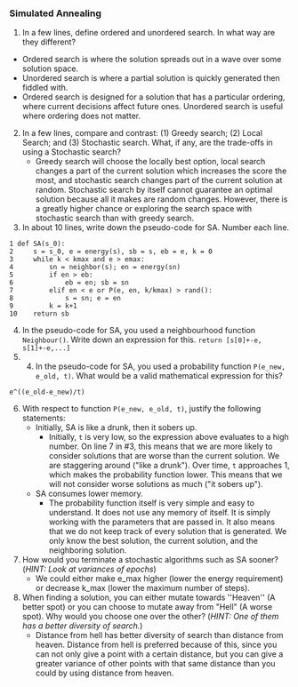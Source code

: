 
### Simulated Annealing

  1. In a few lines, define ordered and unordered search. In what way are they different?
  * Ordered search is where the solution spreads out in a wave over some solution space.
  * Unordered search is where a partial solution is quickly generated then fiddled with.
  * Ordered search is designed for a solution that has a particular ordering, where current decisions affect future ones. Unordered search is useful where ordering does not matter.
  2. In a few lines, compare and contrast: (1) Greedy search; (2) Local Search; and (3) Stochastic search. What, if any, are the trade-offs in using a Stochastic search?
        * Greedy search will choose the locally best option, local search changes a part of the current solution which increases the score the most, and stochastic search changes part of the current solution at random. Stochastic search by itself cannot guarantee an optimal solution because all it makes are random changes. However, there is a greatly higher chance or exploring the search space with stochastic search than with greedy search.
  3. In about 10 lines, write down the pseudo-code for SA. Number each line.
  ```
  1 def SA(s_0):
  2     s = s_0, e = energy(s), sb = s, eb = e, k = 0
  3     while k < kmax and e > emax:
  4         sn = neighbor(s); en = energy(sn)
  5         if en > eb:
  6             eb = en; sb = sn
  7         elif en < e or P(e, en, k/kmax) > rand():
  8             s = sn; e = en
  9         k = k+1
  10    return sb
  ```
  4. In the pseudo-code for SA, you used a neighbourhood function `Neighbour()`. Write down an expression for this.
  `return [s[0]+-e, s[1]+-e,...]`
  5. 4. In the pseudo-code for SA, you used a probability function `P(e_new, e_old, t)`. What would be a valid mathematical expression for this?
  ```
  e^((e_old-e_new)/t)
  ```
  6. With respect to function `P(e_new, e_old, t)`, justify the following statements:
      * Initially, SA is like a drunk, then it sobers up.
        * Initially, `t` is very low, so the expression above evaluates to a high number. On line 7 in #3, this means that we are more likely to consider solutions that are worse than the current solution. We are staggering around ("like a drunk"). Over time, `t` approaches 1, which makes the probability function lower. This means that we will not consider worse solutions as much ("it sobers up").
      * SA consumes lower memory.
        * The probability function itself is very simple and easy to understand. It does not use any memory of itself. It is simply working with the parameters that are passed in. It also means that we do not keep track of every solution that is generated. We only know the best solution, the current solution, and the neighboring solution.
  7. How would you terminate a stochastic algorithms such as SA sooner? (*HINT: Look at variances of epochs*)
        * We could either make e_max higher (lower the energy requirement) or decrease k_max (lower the maximum number of steps).
  8. When finding a solution, you can either mutate towards ''Heaven'' (A better spot) or you can choose to mutate away from "Hell" (A worse spot). Why would you choose one over the other? (*HINT: One of them has a better diversity of search.*)
        * Distance from hell has better diversity of search than distance from heaven. Distance from hell is preferred because of this, since you can not only give a point with a certain distance, but you can give a greater variance of other points with that same distance than you could by using distance from heaven.